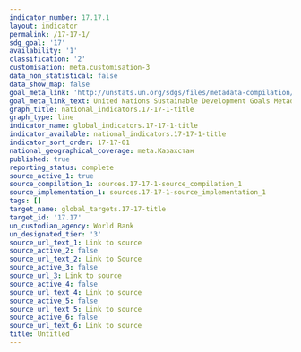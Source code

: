 ```yaml
---
indicator_number: 17.17.1
layout: indicator
permalink: /17-17-1/
sdg_goal: '17'
availability: '1'
classification: '2'
customisation: meta.customisation-3
data_non_statistical: false
data_show_map: false
goal_meta_link: 'http://unstats.un.org/sdgs/files/metadata-compilation/Metadata-Goal-17.pdf'
goal_meta_link_text: United Nations Sustainable Development Goals Metadata (pdf 468kB)
graph_title: national_indicators.17-17-1-title
graph_type: line
indicator_name: global_indicators.17-17-1-title
indicator_available: national_indicators.17-17-1-title
indicator_sort_order: 17-17-01
national_geographical_coverage: meta.Казахстан
published: true
reporting_status: complete
source_active_1: true
source_compilation_1: sources.17-17-1-source_compilation_1
source_implementation_1: sources.17-17-1-source_implementation_1
tags: []
target_name: global_targets.17-17-title
target_id: '17.17'
un_custodian_agency: World Bank
un_designated_tier: '3'
source_url_text_1: Link to source
source_active_2: false
source_url_text_2: Link to Source
source_active_3: false
source_url_3: Link to source
source_active_4: false
source_url_text_4: Link to source
source_active_5: false
source_url_text_5: Link to source
source_active_6: false
source_url_text_6: Link to source
title: Untitled
---
```


